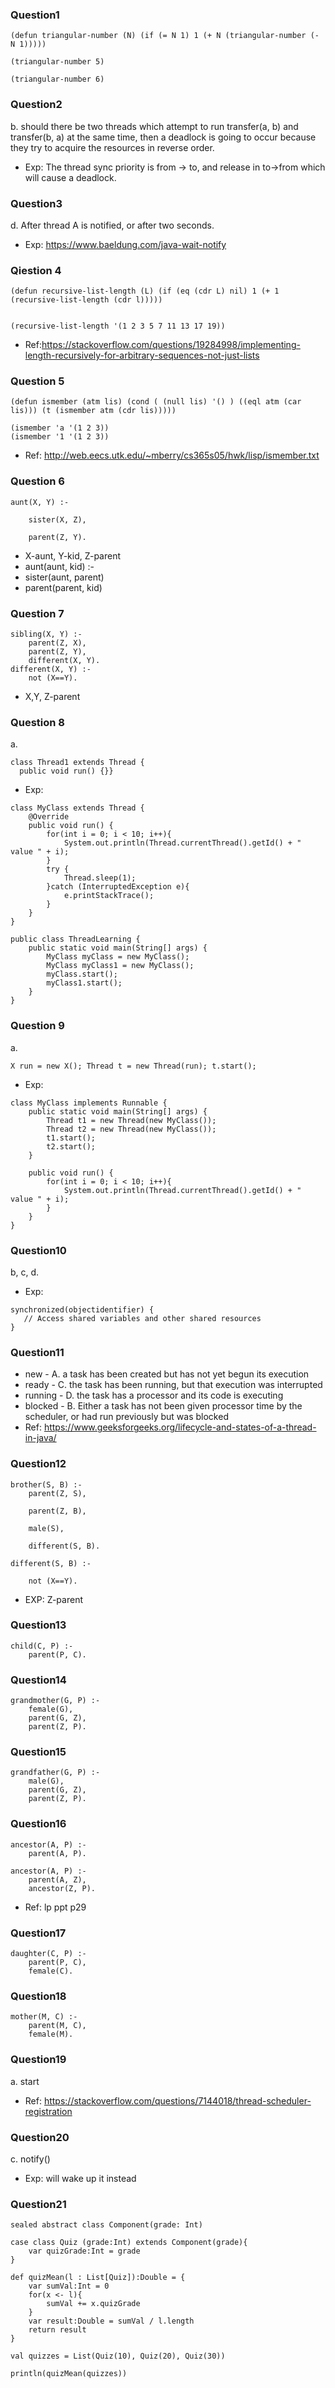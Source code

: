 ### Question1
```
(defun triangular-number (N) (if (= N 1) 1 (+ N (triangular-number (- N 1)))))

(triangular-number 5)

(triangular-number 6)
```

### Question2  
b. should there be two threads which attempt to run transfer(a, b) and transfer(b, a) at the same time, then a deadlock is going to occur because they try to acquire the resources in reverse order.   

* Exp: The thread sync priority is from -> to, and release in to->from which will cause a deadlock.  

### Question3  
d. After thread A is notified, or after two seconds.  

* Exp: https://www.baeldung.com/java-wait-notify  

### Qiestion 4
```
(defun recursive-list-length (L) (if (eq (cdr L) nil) 1 (+ 1 (recursive-list-length (cdr l)))))


(recursive-list-length '(1 2 3 5 7 11 13 17 19))
```
* Ref:https://stackoverflow.com/questions/19284998/implementing-length-recursively-for-arbitrary-sequences-not-just-lists

### Question 5
```
(defun ismember (atm lis) (cond ( (null lis) '() ) ((eql atm (car lis))) (t (ismember atm (cdr lis)))))

(ismember 'a '(1 2 3))
(ismember '1 '(1 2 3))
```
* Ref: http://web.eecs.utk.edu/~mberry/cs365s05/hwk/lisp/ismember.txt

### Question 6
```
aunt(X, Y) :-

	sister(X, Z),

	parent(Z, Y).
```
* X-aunt, Y-kid, Z-parent
* aunt(aunt, kid) :-
*   sister(aunt, parent)
*   parent(parent, kid)

### Question 7
```
sibling(X, Y) :-
	parent(Z, X),
	parent(Z, Y),
	different(X, Y).
different(X, Y) :-
	not (X==Y).
```
* X,Y, Z-parent

### Question 8
a. 
```		
class Thread1 extends Thread {
  public void run() {}}
```
* Exp:
```
class MyClass extends Thread {
    @Override
    public void run() {
        for(int i = 0; i < 10; i++){
            System.out.println(Thread.currentThread().getId() + " value " + i);
        }
        try {
            Thread.sleep(1);
        }catch (InterruptedException e){
            e.printStackTrace();
        }
    }
}

public class ThreadLearning {
    public static void main(String[] args) {
        MyClass myClass = new MyClass();
        MyClass myClass1 = new MyClass();
        myClass.start();
        myClass1.start();
    }
}
```

### Question 9
a.
```
X run = new X(); Thread t = new Thread(run); t.start();
```

* Exp:

```
class MyClass implements Runnable {
    public static void main(String[] args) {
        Thread t1 = new Thread(new MyClass());
        Thread t2 = new Thread(new MyClass());
        t1.start();
        t2.start();
    }

    public void run() {
        for(int i = 0; i < 10; i++){
            System.out.println(Thread.currentThread().getId() + " value " + i);
        }
    }
}
```

### Question10
b, c, d.
* Exp: 
```
synchronized(objectidentifier) {
   // Access shared variables and other shared resources
}
```

### Question11
* new - A. a task has been created but has not yet begun its execution
* ready - C. the task has been running, but that execution was interrupted
* running - D. the task has a processor and its code is executing
* blocked - B. Either a task has not been given processor time by the scheduler, or had run previously but was blocked
* Ref: https://www.geeksforgeeks.org/lifecycle-and-states-of-a-thread-in-java/

### Question12
```
brother(S, B) :-
	parent(Z, S),

	parent(Z, B),

	male(S),

	different(S, B).

different(S, B) :-

	not (X==Y).
```
* EXP: Z-parent

### Question13
```
child(C, P) :-
	parent(P, C).
```

### Question14
```
grandmother(G, P) :-
	female(G),
	parent(G, Z),
	parent(Z, P).
```

### Question15
```
grandfather(G, P) :-
	male(G),
	parent(G, Z),
	parent(Z, P).
```

### Question16
```
ancestor(A, P) :-
	parent(A, P).

ancestor(A, P) :-
	parent(A, Z),
	ancestor(Z, P).
```
* Ref: lp ppt p29

### Question17
```
daughter(C, P) :-
	parent(P, C),
	female(C).
```

### Question18
```
mother(M, C) :-
	parent(M, C),
	female(M).
```

### Question19
a. start
* Ref: https://stackoverflow.com/questions/7144018/thread-scheduler-registration

### Question20
c. notify()
* Exp: will wake up it instead

### Question21
```
sealed abstract class Component(grade: Int)

case class Quiz (grade:Int) extends Component(grade){
    var quizGrade:Int = grade
}

def quizMean(l : List[Quiz]):Double = {
    var sumVal:Int = 0
    for(x <- l){
        sumVal += x.quizGrade
    }
    var result:Double = sumVal / l.length
    return result
}

val quizzes = List(Quiz(10), Quiz(20), Quiz(30))

println(quizMean(quizzes))
```
